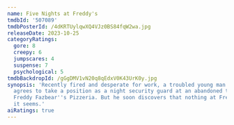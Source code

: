 ```yaml
---
name: Five Nights at Freddy's
tmdbId: '507089'
tmdbPosterId: /4dKRTUylqwXQ4VJz0BS84fqW2wa.jpg
releaseDate: 2023-10-25
categoryRatings:
  gore: 8
  creepy: 6
  jumpscares: 4
  suspense: 7
  psychological: 5
tmdbBackdropId: /gGgDMV1vN20q8qEdxV0K43UrK0y.jpg
synopsis: 'Recently fired and desperate for work, a troubled young man named Mike
  agrees to take a position as a night security guard at an abandoned theme restaurant:
  Freddy Fazbear''s Pizzeria. But he soon discovers that nothing at Freddy''s is what
  it seems.'
aiRatings: true
---
```


